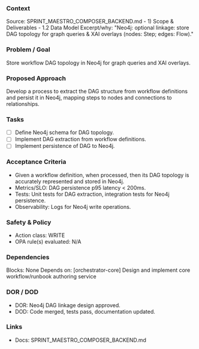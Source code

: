 ### Context

Source: SPRINT_MAESTRO_COMPOSER_BACKEND.md - 1) Scope & Deliverables - 1.2 Data Model
Excerpt/why: "Neo4j: optional linkage: store DAG topology for graph queries & XAI overlays (nodes: Step; edges: Flow)."

### Problem / Goal

Store workflow DAG topology in Neo4j for graph queries and XAI overlays.

### Proposed Approach

Develop a process to extract the DAG structure from workflow definitions and persist it in Neo4j, mapping steps to nodes and connections to relationships.

### Tasks

- [ ] Define Neo4j schema for DAG topology.
- [ ] Implement DAG extraction from workflow definitions.
- [ ] Implement persistence of DAG to Neo4j.

### Acceptance Criteria

- Given a workflow definition, when processed, then its DAG topology is accurately represented and stored in Neo4j.
- Metrics/SLO: DAG persistence p95 latency < 200ms.
- Tests: Unit tests for DAG extraction, integration tests for Neo4j persistence.
- Observability: Logs for Neo4j write operations.

### Safety & Policy

- Action class: WRITE
- OPA rule(s) evaluated: N/A

### Dependencies

Blocks: None
Depends on: [orchestrator-core] Design and implement core workflow/runbook authoring service

### DOR / DOD

- DOR: Neo4j DAG linkage design approved.
- DOD: Code merged, tests pass, documentation updated.

### Links

- Docs: SPRINT_MAESTRO_COMPOSER_BACKEND.md
